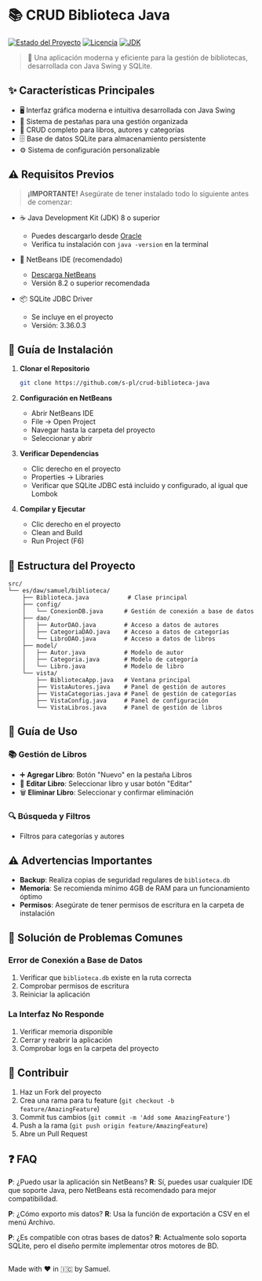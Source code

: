 # 📚 CRUD Biblioteca Java

[![Estado del Proyecto](https://img.shields.io/badge/Estado-En%20Desarrollo-green)]()
[![Licencia](https://img.shields.io/badge/Licencia-MIT-blue.svg)]()
[![JDK](https://img.shields.io/badge/JDK-%3E%3D%208-orange)]()

> 🎯 Una aplicación moderna y eficiente para la gestión de bibliotecas, desarrollada con Java Swing y SQLite.

## ✨ Características Principales

- 🖥️ Interfaz gráfica moderna e intuitiva desarrollada con Java Swing
- 📑 Sistema de pestañas para una gestión organizada
- 📝 CRUD completo para libros, autores y categorías
- 🗄️ Base de datos SQLite para almacenamiento persistente
- ⚙️ Sistema de configuración personalizable

## ⚠️ Requisitos Previos

> **¡IMPORTANTE!** Asegúrate de tener instalado todo lo siguiente antes de comenzar:

- ☕ Java Development Kit (JDK) 8 o superior
  - Puedes descargarlo desde [Oracle](https://www.oracle.com/java/technologies/downloads/)
  - Verifica tu instalación con `java -version` en la terminal

- 🔧 NetBeans IDE (recomendado)
  - [Descarga NetBeans](https://netbeans.apache.org/download/)
  - Versión 8.2 o superior recomendada

- 📦 SQLite JDBC Driver
  - Se incluye en el proyecto
  - Versión: 3.36.0.3

## 🚀 Guía de Instalación

1. **Clonar el Repositorio**
   ```bash
   git clone https://github.com/s-pl/crud-biblioteca-java
   ```

2. **Configuración en NetBeans**
   - Abrir NetBeans IDE
   - File -> Open Project
   - Navegar hasta la carpeta del proyecto
   - Seleccionar y abrir

3. **Verificar Dependencias**
   - Clic derecho en el proyecto
   - Properties -> Libraries
   - Verificar que SQLite JDBC está incluido y configurado, al igual que Lombok

4. **Compilar y Ejecutar**
   - Clic derecho en el proyecto
   - Clean and Build
   - Run Project (F6)

## 📂 Estructura del Proyecto

```
src/
└── es/daw/samuel/biblioteca/
    ├── Biblioteca.java           # Clase principal
    ├── config/
    │   └── ConexionDB.java      # Gestión de conexión a base de datos
    ├── dao/
    │   ├── AutorDAO.java        # Acceso a datos de autores
    │   ├── CategoriaDAO.java    # Acceso a datos de categorías
    │   └── LibroDAO.java        # Acceso a datos de libros
    ├── model/
    │   ├── Autor.java           # Modelo de autor
    │   ├── Categoria.java       # Modelo de categoría
    │   └── Libro.java           # Modelo de libro
    └── vista/
        ├── BibliotecaApp.java   # Ventana principal
        ├── VistaAutores.java    # Panel de gestión de autores
        ├── VistaCategorias.java # Panel de gestión de categorías
        ├── VistaConfig.java     # Panel de configuración
        └── VistaLibros.java     # Panel de gestión de libros
```

## 📖 Guía de Uso

### 📚 Gestión de Libros
- ➕ **Agregar Libro**: Botón "Nuevo" en la pestaña Libros
- 📝 **Editar Libro**: Seleccionar libro y usar botón "Editar"
- 🗑️ **Eliminar Libro**: Seleccionar y confirmar eliminación

### 🔍 Búsqueda y Filtros

- Filtros para categorías y autores




## ⚠️ Advertencias Importantes

- **Backup**: Realiza copias de seguridad regulares de `biblioteca.db`
- **Memoria**: Se recomienda mínimo 4GB de RAM para un funcionamiento óptimo
- **Permisos**: Asegúrate de tener permisos de escritura en la carpeta de instalación

## 🔧 Solución de Problemas Comunes

### Error de Conexión a Base de Datos
1. Verificar que `biblioteca.db` existe en la ruta correcta
2. Comprobar permisos de escritura
3. Reiniciar la aplicación

### La Interfaz No Responde
1. Verificar memoria disponible
2. Cerrar y reabrir la aplicación
3. Comprobar logs en la carpeta del proyecto



## 👥 Contribuir

1. Haz un Fork del proyecto
2. Crea una rama para tu feature (`git checkout -b feature/AmazingFeature`)
3. Commit tus cambios (`git commit -m 'Add some AmazingFeature'`)
4. Push a la rama (`git push origin feature/AmazingFeature`)
5. Abre un Pull Request

## ❓ FAQ

**P**: ¿Puedo usar la aplicación sin NetBeans?
**R**: Sí, puedes usar cualquier IDE que soporte Java, pero NetBeans está recomendado para mejor compatibilidad.

**P**: ¿Cómo exporto mis datos?
**R**: Usa la función de exportación a CSV en el menú Archivo.

**P**: ¿Es compatible con otras bases de datos?
**R**: Actualmente solo soporta SQLite, pero el diseño permite implementar otros motores de BD.
##
Made with ❤️ in 🇮🇨 by Samuel.